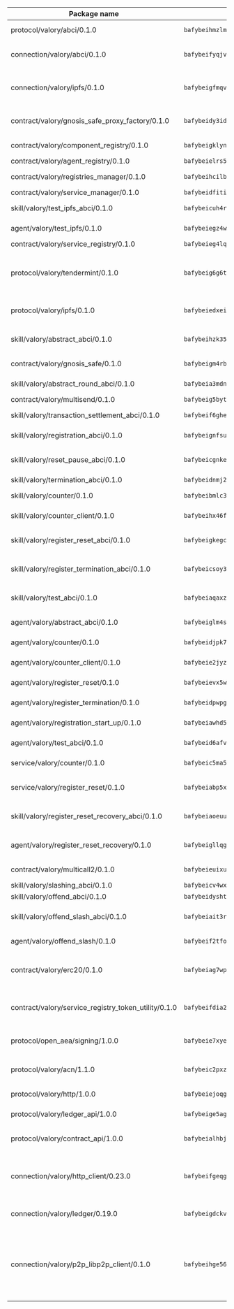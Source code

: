| Package name                                                  | Package hash                                                  | Description                                                                                                                |
| ------------------------------------------------------------- | ------------------------------------------------------------- | -------------------------------------------------------------------------------------------------------------------------- |
| protocol/valory/abci/0.1.0                                    | `bafybeihmzlmmb4pdo3zkhg6ehuyaa4lhw7bfpclln2o2z7v3o6fcep26iu` | A protocol for ABCI requests and responses.                                                                                |
| connection/valory/abci/0.1.0                                  | `bafybeifyqjvfplmqcuyem6br4ea7s5ewphmyiupnlxgh44uuhfsc3fctbm` | connection to wrap communication with an ABCI server.                                                                      |
| connection/valory/ipfs/0.1.0                                  | `bafybeigfmqvlzbp67fttccpl4hsu3zaztbxv6vd7ikzra2hfppfkalgpji` | A connection responsible for uploading and downloading files from IPFS.                                                    |
| contract/valory/gnosis_safe_proxy_factory/0.1.0               | `bafybeidy3idijxbbmbmgqu22koopjj3rtai3bcioq3ww6ep2gxylr3epv4` | Gnosis Safe proxy factory (GnosisSafeProxyFactory) contract                                                                |
| contract/valory/component_registry/0.1.0                      | `bafybeigklynwl3mfav5yt5zdkrqe6rukv4ygdhpdusk66ojt4jj7tunxcy` | Component registry contract                                                                                                |
| contract/valory/agent_registry/0.1.0                          | `bafybeielrs5qih3r6qhnily6x4h4j4j6kux6eqr546homow4c5ljgfyljq` | Agent registry contract                                                                                                    |
| contract/valory/registries_manager/0.1.0                      | `bafybeihcilb27ekgoplmc43iog2zrus63fufql4rly2umbuj573nu3zpg4` | Registries Manager contract                                                                                                |
| contract/valory/service_manager/0.1.0                         | `bafybeidfititn2fkpgqp5xqx7xrra2b5nc5obtyp6dvvgdy6kdcskqk2dm` | Service Manager contract                                                                                                   |
| skill/valory/test_ipfs_abci/0.1.0                             | `bafybeicuh4ruq5btoob4ftxmepwe2kae7pbabutbomgzwjscndq3mwnkgm` | IPFS e2e testing application.                                                                                              |
| agent/valory/test_ipfs/0.1.0                                  | `bafybeiegz4woekd5cz6nfd32r2fi4umy2vehzhfno5hywcpwp3y37y5l7u` | Agent for testing the ABCI connection.                                                                                     |
| contract/valory/service_registry/0.1.0                        | `bafybeieg4lqdkz3cjot4snvmxfu65piceouc3o3rtiivgsql6zyvr6jc7i` | Service Registry contract                                                                                                  |
| protocol/valory/tendermint/0.1.0                              | `bafybeig6g6twajlwssfbfp5rlnu5mwzuu5kgak5cs4fich7rlkx6whesnu` | A protocol for communication between two AEAs to share tendermint configuration details.                                   |
| protocol/valory/ipfs/0.1.0                                    | `bafybeiedxeismnx3k5ty4mvvhlqideixlhqmi5mtcki4lxqfa7uqh7p33u` | A protocol specification for IPFS requests and responses.                                                                  |
| skill/valory/abstract_abci/0.1.0                              | `bafybeihzk354juuf2r77qugl3hj5wuir3zhx6zeppgwrryj2fcjazmgohe` | The abci skill provides a template of an ABCI application.                                                                 |
| contract/valory/gnosis_safe/0.1.0                             | `bafybeigm4rbocjo46yfllxxxrprzajep46b77bnatfqobbhnwcowd65hfu` | Gnosis Safe (GnosisSafeL2) contract                                                                                        |
| skill/valory/abstract_round_abci/0.1.0                        | `bafybeia3mdn5d7obk2gskzqtmc3yhhdq5q6ynlimaoep54royjvfzwr3pa` | abstract round-based ABCI application                                                                                      |
| contract/valory/multisend/0.1.0                               | `bafybeig5byt5urg2d2bsecufxe5ql7f4mezg3mekfleeh32nmuusx66p4y` | MultiSend contract                                                                                                         |
| skill/valory/transaction_settlement_abci/0.1.0                | `bafybeif6gheeoth3jqv45nxvzq5mu2ckqd3drqid4fmb6jc5f7p54nqdja` | ABCI application for transaction settlement.                                                                               |
| skill/valory/registration_abci/0.1.0                          | `bafybeignfsunwjbokea2jtzqnl7yiwykxhn4viwx37oa6rapgfoxeine4m` | ABCI application for common apps.                                                                                          |
| skill/valory/reset_pause_abci/0.1.0                           | `bafybeicgnke5pjneorhrhbsf5by42aqut775yh36zgftqc7seg5g6xealu` | ABCI application for resetting and pausing app executions.                                                                 |
| skill/valory/termination_abci/0.1.0                           | `bafybeidnmj2r7k5qoxfysgh7w7zgouy7pizwvmqelqwamwysjitqa57fqq` | Termination skill.                                                                                                         |
| skill/valory/counter/0.1.0                                    | `bafybeibmlc3cs4wobsxc5ypiucjulrsa7h5xiy7mxw7kp7nzkszfomsucu` | The ABCI Counter application example.                                                                                      |
| skill/valory/counter_client/0.1.0                             | `bafybeihx46fr7vgqjxmymfah3hfmynzpzwe5fthi7mbc2cnev2gqgtngzy` | A client for the ABCI counter application.                                                                                 |
| skill/valory/register_reset_abci/0.1.0                        | `bafybeigkegcdq4wemboxvm3tm6rengi3k5lkeq7udxklig2vt3f4r366ke` | ABCI application for dummy skill that registers and resets                                                                 |
| skill/valory/register_termination_abci/0.1.0                  | `bafybeicsoy3j23g742u5jcm7hasbinsomvvwzqej5fmol2v4cmcc27y7da` | ABCI application for dummy skill that registers and resets                                                                 |
| skill/valory/test_abci/0.1.0                                  | `bafybeiaqaxz7g6cyplybbmucb6ojjgiod336sof3px4z4lfi2rtk64uqyq` | ABCI application for testing the ABCI connection.                                                                          |
| agent/valory/abstract_abci/0.1.0                              | `bafybeiglm4s7r4i7fwnoyokcvs2jspdnki5pxhphek2z7xnibbgzejdpii` | The abstract ABCI AEA - for testing purposes only.                                                                         |
| agent/valory/counter/0.1.0                                    | `bafybeidjpk7gend4i7ovpxx65fjkgsu7mtq3ujh5o27cqxro647a4fqkbe` | The ABCI Counter example as an AEA                                                                                         |
| agent/valory/counter_client/0.1.0                             | `bafybeie2jyzccqmfzuugjbovwsm44guxxmptppf7evjqijenosnyyu5efa` | The ABCI Counter example as an AEA                                                                                         |
| agent/valory/register_reset/0.1.0                             | `bafybeievx5webdb6makivp7bxzdszumjercjgzckeypcxi2cne6etykvom` | Register reset to replicate Tendermint issue.                                                                              |
| agent/valory/register_termination/0.1.0                       | `bafybeidpwpgulzjogzaupx6bfetnpwexd7uzx7k62icuu7xlm75mfducdu` | Register terminate to test the termination feature.                                                                        |
| agent/valory/registration_start_up/0.1.0                      | `bafybeiawhd5id2h2bgqstixkvfjgdlelbc5exmcmlcjotspqf5rlh3ejg4` | Registration start-up ABCI example.                                                                                        |
| agent/valory/test_abci/0.1.0                                  | `bafybeid6afvdxpt2rlo6l5jcz4k3cv2ww452ijuachx2irloan5kkkyyje` | Agent for testing the ABCI connection.                                                                                     |
| service/valory/counter/0.1.0                                  | `bafybeic5ma5h4xy3th55nn3hgozpfgpl5dbvvj6jgikc7mmj7cguriyw3a` | A set of agents incrementing a counter                                                                                     |
| service/valory/register_reset/0.1.0                           | `bafybeiabp5xccuksylly473mxytdrreqrufs46zwq35d3twzjx4egqsjpm` | Test and debug tendermint reset mechanism.                                                                                 |
| skill/valory/register_reset_recovery_abci/0.1.0               | `bafybeiaoeuuzhsnojqunhiwro6jzdtcmhovwdqxp5bnqff474f6eowh2om` | ABCI application for dummy skill that registers and resets                                                                 |
| agent/valory/register_reset_recovery/0.1.0                    | `bafybeigllqgxzsa2kk2uzmmo7uam6prwwogevqcs7puz6vebfgujgneioa` | Agent to showcase hard reset as a recovery mechanism.                                                                      |
| contract/valory/multicall2/0.1.0                              | `bafybeieuixuvy4tyrq6q5ekltjaj4bdoj7ypokt7l3z22xs5naxunqifni` | The MakerDAO multicall2 contract.                                                                                          |
| skill/valory/slashing_abci/0.1.0                              | `bafybeicv4wx6ft5jgh4uq2cyltj5fqikgduwu6qgoksdpaptknjeoeyk4m` | Slashing skill.                                                                                                            |
| skill/valory/offend_abci/0.1.0                                | `bafybeidyshtvohnlv6y34ulajfwx2xonyfikqgvyr7vvivyzah74cuceva` | Offend ABCI application.                                                                                                   |
| skill/valory/offend_slash_abci/0.1.0                          | `bafybeiait3rg3ls52sloitlwb45frrtke2if4cduw3zsphmk76xjpxk24e` | ABCI application used in order to test the slashing abci                                                                   |
| agent/valory/offend_slash/0.1.0                               | `bafybeif2tfocvvgrdkbwjb4tvagrunyajwwamapv5rmyky4x7eqzeeqvim` | Offend and slash to test the slashing feature.                                                                             |
| contract/valory/erc20/0.1.0                                   | `bafybeiag7wpfri44bwrx26374mnxyglmwxod6gu37foqkvloqr7oeldlgu` | The scaffold contract scaffolds a contract to be implemented by the developer.                                             |
| contract/valory/service_registry_token_utility/0.1.0          | `bafybeifdia2y5546tvk6xzxeaqzf2n5n7dutj2hdzbgenxohaqhjtnjqm4` | The scaffold contract scaffolds a contract to be implemented by the developer.                                             |
| protocol/open_aea/signing/1.0.0                               | `bafybeie7xyems76v5b4wc2lmaidcujizpxfzjnnwdeokmhje53g7ym25ii` | A protocol for communication between skills and decision maker.                                                            |
| protocol/valory/acn/1.1.0                                     | `bafybeic2pxzfc3voxl2ejhcqyf2ehm4wm5gxvgx7bliloiqi2uppmq6weu` | The protocol used for envelope delivery on the ACN.                                                                        |
| protocol/valory/http/1.0.0                                    | `bafybeiejoqgv7finfxo3rcvvovrlj5ccrbgxodjq43uo26ylpowsa3llfe` | A protocol for HTTP requests and responses.                                                                                |
| protocol/valory/ledger_api/1.0.0                              | `bafybeige5agrztgzfevyglf7mb4o7pzfttmq4f6zi765y4g2zvftbyowru` | A protocol for ledger APIs requests and responses.                                                                         |
| protocol/valory/contract_api/1.0.0                            | `bafybeialhbjvwiwcnqq3ysxcyemobcbie7xza66gaofcvla5njezkvhcka` | A protocol for contract APIs requests and responses.                                                                       |
| connection/valory/http_client/0.23.0                          | `bafybeifgeqgryx6b3s6eseyzyezygmeitcpt3tkor2eiycozoi6clgdrny` | The HTTP_client connection that wraps a web-based client connecting to a RESTful API specification.                        |
| connection/valory/ledger/0.19.0                               | `bafybeigdckv3e6bz6kfloz4ucqrsufft6k4jp6bwkbbcvh4fxvgbmzq3dm` | A connection to interact with any ledger API and contract API.                                                             |
| connection/valory/p2p_libp2p_client/0.1.0                     | `bafybeihge56dn3xep2dzomu7rtvbgo4uc2qqh7ljl3fubqdi2lq44gs5lq` | The libp2p client connection implements a tcp connection to a running libp2p node as a traffic delegate to send/receive envelopes to/from agents in the DHT. |
